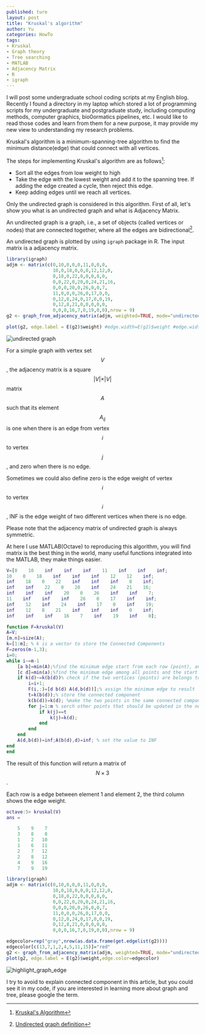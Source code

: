 ```yaml
---
published: ture
layout: post
title: "Kruskal's algorithm"
author: Yu
categories: HowTo
tags:
- Kruskal
- Graph theory
- Tree searching
- MATLAB
- Adjacency Matrix
- R
- igraph
---
```


I will post some undergraduate school coding scripts at my English blog.
Recently I found a directory in my laptop which stored a lot of programming scripts for my undergraduate and postgraduate study, including computing methods, computer graphics, bio0ormatics pipelines, etc.
I would like to read those codes and learn from them for a new purpose, it may provide my new view to understanding my research problems.

Kruskal's algorithm is a minimum-spanning-tree algorithm to find the minimum distance(edge) that could connect with all vertices.

The steps for implementing Kruskal's algorithm are as follows[^1]:

- Sort all the edges from low weight to high
- Take the edge with the lowest weight and add it to the spanning tree. If adding the edge created a cycle, then reject this edge.
- Keep adding edges until we reach all vertices.

Only the undirected graph is considered in this algorithm. First of all, let's show you what is an undirected graph and what is Adjacency Matrix.

An undirected graph is a graph, i.e., a set of objects (called vertices or nodes) that are connected together, where all the edges are bidirectional[^2].

An undirected graph is plotted by using `igraph` package in R. The input matrix is a adjacency matrix.

```r
library(igraph)
adjm <- matrix(c(0,10,0,0,0,11,0,0,0,
                 10,0,18,0,0,0,12,12,0,
                 0,18,0,22,0,0,0,8,0,
                 0,0,22,0,20,0,24,21,16,
                 0,0,0,20,0,26,0,0,7,
                 11,0,0,0,26,0,17,0,0,
                 0,12,0,24,0,17,0,0,19,
                 0,12,8,21,0,0,0,0,0,
                 0,0,0,16,7,0,19,0,0),nrow = 9)
g2 <- graph_from_adjacency_matrix(adjm, weighted=TRUE, mode="undirected")

plot(g2, edge.label = E(g2)$weight) #edge.width=E(g2)$weight #edge.width=edge.betweenness(g2)
```

![undirected graph](https://i.imgur.com/eEWRfOI.png)


For a simple graph with vertex set $$V$$, the adjacency matrix is a square $$\vert V \vert \times \vert V \vert$$ matrix $$A$$ such that its element $$A_{ij}$$ is one when there is an edge from vertex $$i$$ to vertex $$j$$, and zero when there is no edge. 

Sometimes we could also define zero is the edge weight of vertex $$i$$ to vertex $$i$$, INF is the edge weight of two different vertices when there is no edge.

Please note that the adjacency matrix of undirected graph is always symmetric.

At here I use MATLAB(Octave) to reproducing this algorithm, you will find matrix is the best thing in the world, many useful functions integrated into the MATLAB, they make things easier. 


```matlab
V=[0    10    inf    inf    inf    11    inf    inf    inf;
10    0    18    inf    inf    inf    12    12    inf;
inf    18    0    22    inf    inf    inf    8    inf;
inf    inf    22    0    20    inf    24    21    16;
inf    inf    inf    20    0    26    inf    inf    7;
11    inf    inf    inf    26    0    17    inf    inf;
inf    12    inf    24    inf    17    0    inf    19;
inf    12    8    21    inf    inf    inf    0    inf;
inf    inf    inf    16    7    inf    19    inf    0];

function F=kruskal(V)
A=V;
[m,n]=size(A);
k=[1:m]; % k is a vector to store the Connected Components
F=zeros(m-1,3);
i=0;
while i~=m-1
    [a b]=min(A);%find the minimum edge start from each row (point), and the end point index
    [c d]=min(a);%find the minimum edge among all points and the start point index
    if k(d)~=k(b(d))% check if the two vertices (points) are belongs to the same connected component, to avoid ring
        i=i+1;
        F(i,:)=[d b(d) A(d,b(d))];% assign the minimum edge to result
        t=k(b(d));% store the connected component
        k(b(d))=k(d); %make the two points in the same connected component
        for j=1:m % serch other points that should be updated in the new connected component
            if k(j)==t
                k(j)=k(d);
            end
        end
    end
    A(d,b(d))=inf;A(b(d),d)=inf; % set the value to INF
end
end
```

The result of this function will return a matrix of $$N \times 3$$.

Each row is a edge between element 1 and element 2, the third column shows the edge weight.

```matlab
octave:5> kruskal(V)
ans =

    5    9    7
    3    8    8
    1    2   10
    1    6   11
    2    7   12
    2    8   12
    4    9   16
    7    9   19
```




```r
library(igraph)
adjm <- matrix(c(0,10,0,0,0,11,0,0,0,
                 10,0,18,0,0,0,12,12,0,
                 0,18,0,22,0,0,0,8,0,
                 0,0,22,0,20,0,24,21,16,
                 0,0,0,20,0,26,0,0,7,
                 11,0,0,0,26,0,17,0,0,
                 0,12,0,24,0,17,0,0,19,
                 0,12,8,21,0,0,0,0,0,
                 0,0,0,16,7,0,19,0,0),nrow = 9)

edgecolor=rep("gray",nrow(as.data.frame(get.edgelist(g2))))
edgecolor[c(13,7,1,2,4,5,11,15)]="red"
g2 <- graph_from_adjacency_matrix(adjm, weighted=TRUE, mode="undirected")
plot(g2, edge.label = E(g2)$weight,edge.color=edgecolor)

```

![highlight_graph_edge](https://i.imgur.com/WO6OKmv.png)


I try to avoid to explain connected component in this article, but you could see it in my code, if you are interested in learning more about graph and tree, please google the term.

[^1]: [Kruskal's Algorithm](https://www.programiz.com/dsa/kruskal-algorithm)
[^2]: [Undirected graph definition](https://mathinsight.org/definition/undirected_graph)
